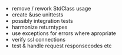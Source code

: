 * remove / rework StdClass usage
* create &use unittests
* possibly integration tests
* harmonize returntypes
* use exceptions for errors where apropriate
* verify ssl connections
* test & handle request responsecodes etc
